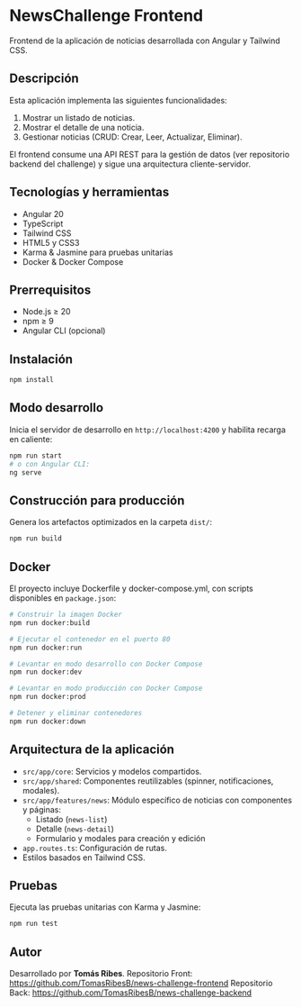 # NewsChallenge Frontend

Frontend de la aplicación de noticias desarrollada con Angular y Tailwind CSS.

## Descripción

Esta aplicación implementa las siguientes funcionalidades:
1. Mostrar un listado de noticias.
2. Mostrar el detalle de una noticia.
3. Gestionar noticias (CRUD: Crear, Leer, Actualizar, Eliminar).

El frontend consume una API REST para la gestión de datos (ver repositorio backend del challenge) y sigue una arquitectura cliente-servidor.

## Tecnologías y herramientas

- Angular 20
- TypeScript
- Tailwind CSS
- HTML5 y CSS3
- Karma & Jasmine para pruebas unitarias
- Docker & Docker Compose

## Prerrequisitos

- Node.js ≥ 20
- npm ≥ 9
- Angular CLI (opcional)

## Instalación

```bash
npm install
```

## Modo desarrollo

Inicia el servidor de desarrollo en `http://localhost:4200` y habilita recarga en caliente:

```bash
npm run start
# o con Angular CLI:
ng serve
```

## Construcción para producción

Genera los artefactos optimizados en la carpeta `dist/`:

```bash
npm run build
```

## Docker

El proyecto incluye Dockerfile y docker-compose.yml, con scripts disponibles en `package.json`:

```bash
# Construir la imagen Docker
npm run docker:build

# Ejecutar el contenedor en el puerto 80
npm run docker:run

# Levantar en modo desarrollo con Docker Compose
npm run docker:dev

# Levantar en modo producción con Docker Compose
npm run docker:prod

# Detener y eliminar contenedores
npm run docker:down
```

## Arquitectura de la aplicación

- `src/app/core`: Servicios y modelos compartidos.
- `src/app/shared`: Componentes reutilizables (spinner, notificaciones, modales).
- `src/app/features/news`: Módulo específico de noticias con componentes y páginas:
  - Listado (`news-list`)
  - Detalle (`news-detail`)
  - Formulario y modales para creación y edición
- `app.routes.ts`: Configuración de rutas.
- Estilos basados en Tailwind CSS.

## Pruebas

Ejecuta las pruebas unitarias con Karma y Jasmine:

```bash
npm run test
```

## Autor

Desarrollado por **Tomás Ribes**.
Repositorio Front: https://github.com/TomasRibesB/news-challenge-frontend
Repositorio Back: https://github.com/TomasRibesB/news-challenge-backend
